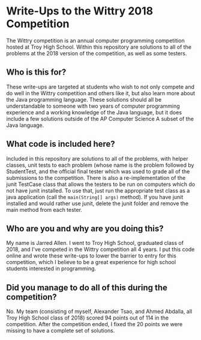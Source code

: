 # Write-Ups to the Wittry 2018 Competition
The Wittry competition is an annual computer programming competition hosted at Troy High School. Within this repository are solutions to all of the problems at the 2018 version of the competition, as well as some testers.

## Who is this for?
These write-ups are targeted at students who wish to not only compete and do well in the Wittry competition and others like it, but also learn more about the Java programming language.
These solutions should all be understandable to someone with two years of computer programming experience and a working knowledge of the Java language, but it does include a few solutions outside of the AP Computer Science A subset of the Java language.

## What code is included here?
Included in this repository are solutions to all of the problems, with helper classes, unit tests to each problem (whose name is the problem followed by StudentTest, and the official final tester which was used to grade all of the submissions to the competition.
There is also a re-implementation of the junit TestCase class that allows the testers to be run on computers which do not have junit installed. To use that, just run the appropriate test class as a java application (call the `main(String[] args)` method). If you have junit installed and would rather use junit, delete the junit folder and remove the main method from each tester.

## Who are you and why are you doing this?
My name is Jarred Allen. I went to Troy High School, graduated class of 2018, and I've competed in the Wittry competition all 4 years.
I put this code online and wrote these write-ups to lower the barrier to entry for this competition, which I believe to be a great experience for high school students interested in programming.

## Did you manage to do all of this during the competition?
No. My team (consisting of myself, Alexander Tsao, and Ahmed Abdalla, all Troy High School class of 2018) scored 94 points out of 114 in the competition. After the competition ended, I fixed the 20 points we were missing to have a complete set of solutions.